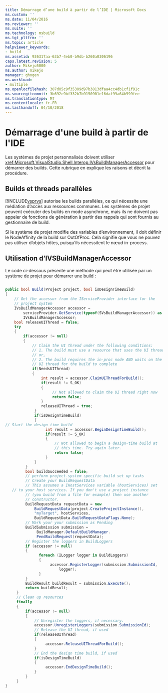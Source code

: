 ```yaml
---
title: Démarrage d’une build à partir de l’IDE | Microsoft Docs
ms.custom: ''
ms.date: 11/04/2016
ms.reviewer: ''
ms.suite: ''
ms.technology: msbuild
ms.tgt_pltfrm: ''
ms.topic: article
helpviewer_keywords:
- build
ms.assetid: 936317aa-63b7-4eb0-b9db-b260a0306196
caps.latest.revision: 5
author: Mikejo5000
ms.author: mikejo
manager: ghogen
ms.workload:
- multiple
ms.openlocfilehash: 307d05c9f35309d97b3813dfaa4cc4db1cf1f91c
ms.sourcegitcommit: 3b692c9bf332b7b9150901e16daf99a64b599fee
ms.translationtype: MT
ms.contentlocale: fr-FR
ms.lasthandoff: 04/10/2018
---
```

# <a name="starting-a-build-from-within-the-ide"></a>Démarrage d'une build à partir de l'IDE
Les systèmes de projet personnalisés doivent utiliser <xref:Microsoft.VisualStudio.Shell.Interop.IVsBuildManagerAccessor> pour démarrer des builds. Cette rubrique en explique les raisons et décrit la procédure.  
  
## <a name="parallel-builds-and-threads"></a>Builds et threads parallèles  
 [!INCLUDE[vsprvs](../code-quality/includes/vsprvs_md.md)] autorise les builds parallèles, ce qui nécessite une médiation d’accès aux ressources communes. Les systèmes de projet peuvent exécuter des builds en mode asynchrone, mais ils ne doivent pas appeler de fonctions de génération à partir des rappels qui sont fournis au gestionnaire de build.  
  
 Si le système de projet modifie des variables d’environnement, il doit définir le NodeAffinity de la build sur OutOfProc. Cela signifie que vous ne pouvez pas utiliser d’objets hôtes, puisqu’ils nécessitent le nœud in-process.  
  
## <a name="using-ivsbuildmanageraccessor"></a>Utilisation d’IVSBuildManagerAccessor  
 Le code ci-dessous présente une méthode qui peut être utilisée par un système de projet pour démarrer une build :  
  
```csharp
  
public bool Build(Project project, bool isDesignTimeBuild)  
{  
    // Get the accessor from the IServiceProvider interface for the   
    // project system  
    IVsBuildManagerAccessor accessor =  
        serviceProvider.GetService(typeof(SVsBuildManagerAccessor)) as     
        IVsBuildManagerAccessor;  
    bool releaseUIThread = false;  
    try  
    {  
        if(accessor != null)  
        {  
            // Claim the UI thread under the following conditions:  
            // 1. The build must use a resource that uses the UI thread  
            // or,  
            // 2. The build requires the in-proc node AND waits on the   
            // UI thread for the build to complete  
            if(NeedsUIThread)  
            {  
                int result = accessor.ClaimUIThreadForBuild();  
                if(result != S_OK)  
                {  
                     // Not allowed to claim the UI thread right now  
                     return false;  
                }  
                releaseUIThread = true;  
             }  
             if(isDesignTimeBuild)  
             {  
// Start the design time build  
                  int result = accessor.BeginDesignTimeBuild();  
                  if(result != S_OK)  
                  {  
                      // Not allowed to begin a design-time build at  
                      // this time. Try again later.  
                      return false;  
                  }  
             }  
         }  
         bool buildSucceeded = false;  
         // perform project-system specific build set up tasks  
         // Create your BuildRequestData  
         // This assumes a IHostServices variable (hostServices) set   
   // to your host services. If you don't use a project instance   
         // (you build from a file for example) then use another   
         // constructor.  
         BuildRequestData requestData = new   
             BuildRequestData(project.CreateProjectInstance(),   
             "myTarget", hostServices,   
             BuildRequestData.BuildRequestDataFlags.None);  
         // Mark your your submission as Pending  
         BuildSubmission submission =  
              BuildManager.DefaultBuildManager.  
              PendBuildRequest(requestData);  
         // Register the loggers in BuildLoggers  
         if (accessor != null)  
         {  
               foreach (ILogger logger in BuildLoggers)  
               {  
                    accessor.RegisterLogger(submission.SubmissionId,   
                        logger);  
               }  
         }  
         BuildResult buildResult = submission.Execute();  
         return buildResult;  
     }  
     // Clean up resources  
     finally  
     {  
         if(accessor != null)  
         {  
             // Unregister the loggers, if necessary.  
             accessor.UnregisterLoggers(submission.SubmissionId);  
             // Release the UI thread, if used  
             if(releaseUIThread)  
             {  
                  accessor.ReleaseUIThreadForBuild();  
             }  
             // End the design time build, if used  
             if(isDesignTimeBuild)  
             {  
                  accessor.EndDesignTimeBuild();  
             }  
         }  
     }  
}  
  
```